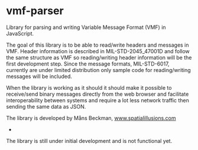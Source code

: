 # vmf-parser
Library for parsing and writing Variable Message Format (VMF) in JavaScript.

The goal of this library is to be able to read/write headers and messages in VMF. Header information is described in MIL-STD-2045_47001D and follow the same structure as VMF so reading/writing header information will be the first development step. Since the message formats, MIL-STD-6017, currently are under limited distribution only sample code for reading/writing messages will be included.

When the library is working as it should it should make it possible to receive/send binary messages directly from the web browser and facilitate interoperability between systems and require a lot less network traffic then sending the same data as JSON.

The library is developed by Måns Beckman, www.spatialillusions.com

-

The library is still under initial development and is not functional yet.
